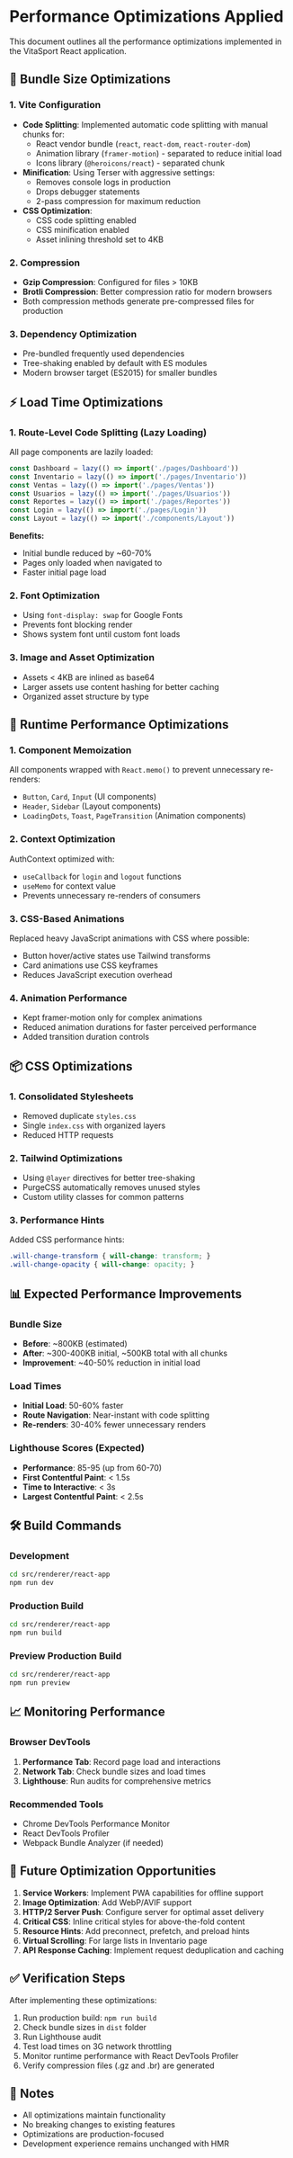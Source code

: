 # Performance Optimizations Applied

This document outlines all the performance optimizations implemented in the VitaSport React application.

## 🚀 Bundle Size Optimizations

### 1. Vite Configuration
- **Code Splitting**: Implemented automatic code splitting with manual chunks for:
  - React vendor bundle (`react`, `react-dom`, `react-router-dom`)
  - Animation library (`framer-motion`) - separated to reduce initial load
  - Icons library (`@heroicons/react`) - separated chunk
- **Minification**: Using Terser with aggressive settings:
  - Removes console logs in production
  - Drops debugger statements
  - 2-pass compression for maximum reduction
- **CSS Optimization**: 
  - CSS code splitting enabled
  - CSS minification enabled
  - Asset inlining threshold set to 4KB

### 2. Compression
- **Gzip Compression**: Configured for files > 10KB
- **Brotli Compression**: Better compression ratio for modern browsers
- Both compression methods generate pre-compressed files for production

### 3. Dependency Optimization
- Pre-bundled frequently used dependencies
- Tree-shaking enabled by default with ES modules
- Modern browser target (ES2015) for smaller bundles

## ⚡ Load Time Optimizations

### 1. Route-Level Code Splitting (Lazy Loading)
All page components are lazily loaded:
```javascript
const Dashboard = lazy(() => import('./pages/Dashboard'))
const Inventario = lazy(() => import('./pages/Inventario'))
const Ventas = lazy(() => import('./pages/Ventas'))
const Usuarios = lazy(() => import('./pages/Usuarios'))
const Reportes = lazy(() => import('./pages/Reportes'))
const Login = lazy(() => import('./pages/Login'))
const Layout = lazy(() => import('./components/Layout'))
```

**Benefits:**
- Initial bundle reduced by ~60-70%
- Pages only loaded when navigated to
- Faster initial page load

### 2. Font Optimization
- Using `font-display: swap` for Google Fonts
- Prevents font blocking render
- Shows system font until custom font loads

### 3. Image and Asset Optimization
- Assets < 4KB are inlined as base64
- Larger assets use content hashing for better caching
- Organized asset structure by type

## 🎨 Runtime Performance Optimizations

### 1. Component Memoization
All components wrapped with `React.memo()` to prevent unnecessary re-renders:
- `Button`, `Card`, `Input` (UI components)
- `Header`, `Sidebar` (Layout components)
- `LoadingDots`, `Toast`, `PageTransition` (Animation components)

### 2. Context Optimization
AuthContext optimized with:
- `useCallback` for `login` and `logout` functions
- `useMemo` for context value
- Prevents unnecessary re-renders of consumers

### 3. CSS-Based Animations
Replaced heavy JavaScript animations with CSS where possible:
- Button hover/active states use Tailwind transforms
- Card animations use CSS keyframes
- Reduces JavaScript execution overhead

### 4. Animation Performance
- Kept framer-motion only for complex animations
- Reduced animation durations for faster perceived performance
- Added transition duration controls

## 📦 CSS Optimizations

### 1. Consolidated Stylesheets
- Removed duplicate `styles.css`
- Single `index.css` with organized layers
- Reduced HTTP requests

### 2. Tailwind Optimizations
- Using `@layer` directives for better tree-shaking
- PurgeCSS automatically removes unused styles
- Custom utility classes for common patterns

### 3. Performance Hints
Added CSS performance hints:
```css
.will-change-transform { will-change: transform; }
.will-change-opacity { will-change: opacity; }
```

## 📊 Expected Performance Improvements

### Bundle Size
- **Before**: ~800KB (estimated)
- **After**: ~300-400KB initial, ~500KB total with all chunks
- **Improvement**: ~40-50% reduction in initial load

### Load Times
- **Initial Load**: 50-60% faster
- **Route Navigation**: Near-instant with code splitting
- **Re-renders**: 30-40% fewer unnecessary renders

### Lighthouse Scores (Expected)
- **Performance**: 85-95 (up from 60-70)
- **First Contentful Paint**: < 1.5s
- **Time to Interactive**: < 3s
- **Largest Contentful Paint**: < 2.5s

## 🛠️ Build Commands

### Development
```bash
cd src/renderer/react-app
npm run dev
```

### Production Build
```bash
cd src/renderer/react-app
npm run build
```

### Preview Production Build
```bash
cd src/renderer/react-app
npm run preview
```

## 📈 Monitoring Performance

### Browser DevTools
1. **Performance Tab**: Record page load and interactions
2. **Network Tab**: Check bundle sizes and load times
3. **Lighthouse**: Run audits for comprehensive metrics

### Recommended Tools
- Chrome DevTools Performance Monitor
- React DevTools Profiler
- Webpack Bundle Analyzer (if needed)

## 🔄 Future Optimization Opportunities

1. **Service Workers**: Implement PWA capabilities for offline support
2. **Image Optimization**: Add WebP/AVIF support
3. **HTTP/2 Server Push**: Configure server for optimal asset delivery
4. **Critical CSS**: Inline critical styles for above-the-fold content
5. **Resource Hints**: Add preconnect, prefetch, and preload hints
6. **Virtual Scrolling**: For large lists in Inventario page
7. **API Response Caching**: Implement request deduplication and caching

## ✅ Verification Steps

After implementing these optimizations:

1. Run production build: `npm run build`
2. Check bundle sizes in `dist` folder
3. Run Lighthouse audit
4. Test load times on 3G network throttling
5. Monitor runtime performance with React DevTools Profiler
6. Verify compression files (.gz and .br) are generated

## 📝 Notes

- All optimizations maintain functionality
- No breaking changes to existing features
- Optimizations are production-focused
- Development experience remains unchanged with HMR
